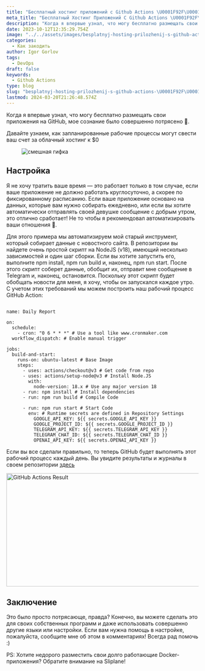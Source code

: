 ```yaml
---
title: "Бесплатный хостинг приложений с Github Actions \U0001F92F\U0001F680"
meta_title: "Бесплатный Хостинг Приложений С Github Actions \U0001F92F\U0001F680 - Фул..."
description: "Когда я впервые узнал, что могу бесплатно размещать свои приложения на GitHub, мое сознание было совершенно потрясено \U0001F92F."
date: 2023-10-12T12:35:29.754Z
image: "../../assets/images/besplatnyj-hosting-prilozhenij-s-github-actions-\U0001F92F\U0001F680-Oct-12-2023.avif"
categories:
  - Как закодить
author: Igor Gorlov
tags:
  - DevOps
draft: false
keywords:
  - Github Actions
type: blog
slug: "besplatnyj-hosting-prilozhenij-s-github-actions-\U0001F92F\U0001F680"
lastmod: 2024-03-20T21:26:48.574Z
---
```


Когда я впервые узнал, что могу бесплатно размещать свои приложения на GitHub, мое сознание было совершенно потрясено 🤯.

Давайте узнаем, как запланированные рабочие процессы могут свести ваш счет за облачный хостинг к $0

<!-- wp:image -->
<figure class="wp-block-image"><img src="https://i.giphy.com/media/uj8JYrjroFGYmn82Ab/giphy.gif" alt="смешная гифка"/></figure>
<!-- /wp:image -->

<h2 class="wp-block-heading">Настройка</h2>

Я не хочу тратить ваше время — это работает только в том случае, если ваше приложение не должно работать круглосуточно, а скорее по фиксированному расписанию. Если ваше приложение основано на данных, которые вам нужно собирать ежедневно, или если вы хотите автоматически отправлять своей девушке сообщение с добрым утром, это отлично сработает! Не то чтобы я рекомендовал автоматизировать ваши отношения 🫠.

Для этого примера мы автоматизируем мой старый инструмент, который собирает данные с новостного сайта. В репозитории вы найдете очень простой скрипт на NodeJS (v18), имеющий несколько зависимостей и один шаг сборки. Если вы хотите запустить его, выполните npm install, npm run build и, наконец, npm run start. После этого скрипт соберет данные, обобщит их, отправит мне сообщение в Telegram и, наконец, остановится. Поскольку этот скрипт будет обобщать новости для меня, я хочу, чтобы он запускался каждое утро. С учетом этих требований мы можем построить наш рабочий процесс GitHub Action:

<!-- wp:code -->
<pre class="wp-block-code"><code lang="javascript" class="language-javascript">
name: Daily Report

on:
  schedule:
    - cron: "0 6 * * *" # Use a tool like www.cronmaker.com
  workflow_dispatch: # Enable manual trigger

jobs:
  build-and-start:
    runs-on: ubuntu-latest # Base Image
    steps:
      - uses: actions/checkout@v3 # Get code from repo
      - uses: actions/setup-node@v3 # Install Node.JS
        with:
          node-version: 18.x # Use any major version 18
      - run: npm install # Install dependencies
      - run: npm run build # Compile Code

      - run: npm run start # Start Code
        env: # Runtime secrets are defined in Repository Settings
          GOOGLE_API_KEY: ${{ secrets.GOOGLE_API_KEY }}
          GOOGLE_PROJECT_ID: ${{ secrets.GOOGLE_PROJECT_ID }}
          TELEGRAM_API_KEY: ${{ secrets.TELEGRAM_API_KEY }}
          TELEGRAM_CHAT_ID: ${{ secrets.TELEGRAM_CHAT_ID }}
          OPENAI_API_KEY: ${{ secrets.OPENAI_API_KEY }}
</code></pre>
<!-- /wp:code -->

Если вы все сделали правильно, то теперь GitHub будет выполнять этот рабочий процесс каждый день. Вы увидите результаты и журналы в своем репозитории <a href="https://github.com/Code42Cate/daily-report/actions/workflows/daily-run.yml">здесь</a>

<img width="800" height="296" src="https://res.cloudinary.com/practicaldev/image/fetch/s--kMBjsXAj--/c_limit%2Cf_auto%2Cfl_progressive%2Cq_auto%2Cw_800/https://dev-to-uploads.s3.amazonaws.com/uploads/articles/hrnos39pbzf1exree2w9.png" alt="GitHub Actions Result">

<h2 class="wp-block-heading">Заключение</h2>

Это было просто потрясающе, правда? Конечно, вы можете сделать это для своих собственных программ и даже использовать совершенно другие языки или настройки. Если вам нужна помощь в настройке, пожалуйста, сообщите мне об этом в комментариях! Всегда рад помочь :)

PS: Хотите недорого разместить свои долго работающие Docker-приложения? Обратите внимание на Sliplane!
